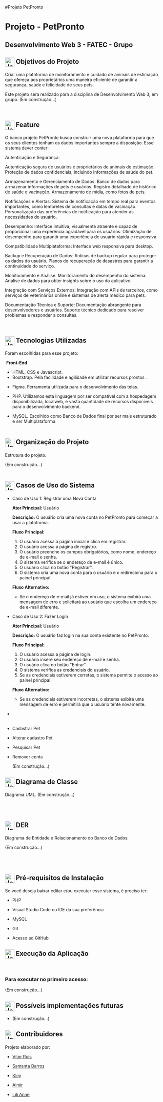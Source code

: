 #Projeto PetPronto

# Projeto - PetPronto #

## Desenvolvimento Web 3 - FATEC - Grupo ##



## <img align="center" alt="Jaque-Csharp" height="30" width="30" src="https://img.icons8.com/color/48/000000/bookmark.png"> Objetivos do Projeto 

<p> Criar uma plataforma de monitoramento e cuidado de animais de estimação que ofereça aos proprietários uma maneira eficiente de garantir a segurança, saúde e felicidade de seus pets.</p>

<p> Este projeto sera realizado para a disciplina de Desenvolvimento Web 3, em grupo.
    (Em construção...)
</p>



<br>



## <img align="center" alt="Jaque-Csharp" height="30" width="30" src="https://img.icons8.com/color/48/000000/light.png"> Feature 

<p>O banco projeto PetPronto busca construir uma nova plataforma para que os seus clientes tenham os dados importantes sempre a disposição.
Esse sistema dever conter: </p>
<p>Autenticação e Segurança:

Autenticação segura de usuários e proprietários de animais de estimação.
Proteção de dados confidenciais, incluindo informações de saúde do pet.

Armazenamento e Gerenciamento de Dados:
Banco de dados para armazenar informações de pets e usuários.
Registro detalhado de histórico de saúde e vacinação.
Armazenamento de mídia, como fotos de pets.
    
Notificações e Alertas:
Sistema de notificação em tempo real para eventos importantes, como lembretes de consultas e datas de vacinação.
Personalização das preferências de notificação para atender às necessidades do usuário.

Desempenho:
Interface intuitiva, visualmente atraente e capaz de proporcionar uma experência agradável para os usuários.
Otimização de desempenho para garantir uma experiência de usuário rápida e responsiva.
    
Compatibilidade Multiplataforma:
Interface web responsiva para desktop.
    
Backup e Recuperação de Dados:
Rotinas de backup regular para proteger os dados do usuário.
Planos de recuperação de desastres para garantir a continuidade do serviço.
    
Monitoramento e Análise:
Monitoramento do desempenho do sistema.
Análise de dados para obter insights sobre o uso do aplicativo.
    
Integração com Serviços Externos:
Integração com APIs de terceiros, como serviços de veterinários online e sistemas de alerta médico para pets.
    
Documentação Técnica e Suporte:
Documentação abrangente para desenvolvedores e usuários.
Suporte técnico dedicado para resolver problemas e responder a consultas.</p>

<br>

##  <img align="center" alt="Jaque-Csharp" height="30" width="30" src="https://img.icons8.com/color/48/000000/code.png"> Tecnologias Utilizadas ##

Foram escolhidas para esse projeto:

​	**Front-End**

+ HTML, CSS e Javascript. 
+ Bootstrap. Pela facilidade e agilidade em utilizar recursos prontos .

- Figma. Ferramenta utilizada para o desenvolvimento das telas.

+ PHP. Utilizamos esta linguagem por ser compatível com a hospedagem disponibilizada, localweb, e vasta quantidade de recursos disponíveis para o desenvolvimento backend.

- MySQL. Escolhido como Banco de Dados final por ser mais estruturado e ser Multiplataforma. 
  <br><br>

## <img align="center" alt="Jaque-vscode" height="30" width="30" src="https://img.icons8.com/color/48/000000/note.png" /> Organização do Projeto ##

Estrutura do projeto.

(Em construção...)<br><br>

## <img align="center" alt="Jaque-vscode" height="30" width="30" src="https://img.icons8.com/color/48/000000/note.png" /> Casos de Uso do Sistema ##

+ Caso de Uso 1: Registrar uma Nova Conta

  **Ator Principal:** Usuário

  **Descrição:** O usuário cria uma nova conta no PetPronto para começar a usar a plataforma.

  **Fluxo Principal:**

  1. O usuário acessa a página inicial e clica em registrar.
  2. O usuário acessa a página de registro.
  3. O usuário preenche os campos obrigatórios, como nome, endereço de e-mail e senha.
  4. O sistema verifica se o endereço de e-mail é único.
  5. O usuário clica no botão "Registrar".
  6. O sistema cria uma nova conta para o usuário e o redireciona para o painel principal.

  **Fluxo Alternativo:**

  - Se o endereço de e-mail já estiver em uso, o sistema exibirá uma mensagem de erro e solicitará ao usuário que escolha um endereço de e-mail diferente.

    

  

+ Caso de Uso 2: Fazer Login

  **Ator Principal:** Usuário

  **Descrição:** O usuário faz login na sua conta existente no PetPronto.

  **Fluxo Principal:**

  1. O usuário acessa a página de login.
  2. O usuário insere seu endereço de e-mail e senha.
  3. O usuário clica no botão "Entrar".
  4. O sistema verifica as credenciais do usuário.
  5. Se as credenciais estiverem corretas, o sistema permite o acesso ao painel principal.

  **Fluxo Alternativo:**

  - Se as credenciais estiverem incorretas, o sistema exibirá uma mensagem de erro e permitirá que o usuário tente novamente.

+ <br><br>
  
  

+ Cadastrar Pet
  
  

+ Alterar cadastro Pet 

+ Pesquisar Pet

+ Remover conta

  (Em construção...)

## <img align="center" alt="Jaque-vscode" height="30" width="30" src="https://img.icons8.com/color/48/000000/note.png" /> Diagrama de Classe ##

Diagrama UML.
(Em construção...)

<br><br>

## <img align="center" alt="Jaque-vscode" height="30" width="30" src="https://img.icons8.com/color/48/000000/note.png" /> DER ##

Diagrama de Entidade e Relacionamento do Banco de Dados.

(Em construção...)

<br><br>


## <img align="center" alt="Jaque-vscode" height="30" width="30" src="https://cdn.jsdelivr.net/gh/devicons/devicon/icons/vscode/vscode-original.svg" /> Pré-requisitos de Instalação ##

Se você deseja baixar editar e/ou executar esse sistema, é preciso ter:

+ PHP

- Visual Studio Code ou IDE da sua preferência

+ MySQL

- Git

+ Acesso ao GitHub


## <img align="center" alt="Jaque-vscode" height="30" width="30" src="https://img.icons8.com/fluency/48/000000/run-command.png" /> Execução da Aplicação ##

<br>

### Para executar no primeiro acesso: ###

(Em construção...)

## <img align="center" alt="Jaque-vscode" height="30" width="30" src="https://img.icons8.com/color/48/000000/error--v1.png" /> Possíveis implementações futuras ##

+ (Em construção...)



## <img align="center" alt="Jaque-vscode" height="30" width="30" src="https://img.icons8.com/fluency/48/000000/handshake.png" /> Contribuidores ##

Projeto elaborado por: 

+ <a href="https://github.com/vitorwhois">Vitor Ruis</a>

+ <a href="https://github.com/SamantaBarrosC">Samanta Barros</a>

+ <a href="https://github.com/jKTeix">Kley</a>

+ <a href="https://github.com/Almir?">Almir</a>

+ <a href="https://github.com/Lili.Anne?">Lili Anne</a>

  
